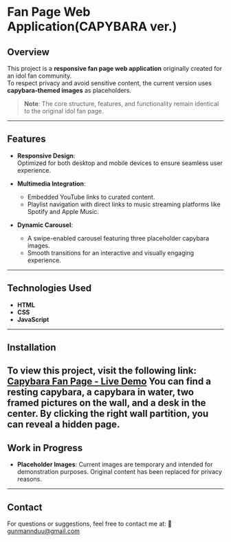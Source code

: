 # Fan Page Web Application(CAPYBARA ver.)

## Overview
This project is a **responsive fan page web application** originally created for an idol fan community.  
To respect privacy and avoid sensitive content, the current version uses **capybara-themed images** as placeholders.  
> **Note**: The core structure, features, and functionality remain identical to the original idol fan page.

---

## Features
- **Responsive Design**:  
  Optimized for both desktop and mobile devices to ensure seamless user experience.  

- **Multimedia Integration**:  
  - Embedded YouTube links to curated content.  
  - Playlist navigation with direct links to music streaming platforms like Spotify and Apple Music.  

- **Dynamic Carousel**:  
  - A swipe-enabled carousel featuring three placeholder capybara images.  
  - Smooth transitions for an interactive and visually engaging experience.

---

## Technologies Used
- **HTML**  
- **CSS**  
- **JavaScript**

---
## Installation
To view this project, visit the following link:  
[Capybara Fan Page - Live Demo]()
You can find a resting capybara, a capybara in water, two framed pictures on the wall, and a desk in the center. By clicking the right wall partition, you can reveal a hidden page.
---

## Work in Progress

- **Placeholder Images**:
Current images are temporary and intended for demonstration purposes. Original content has been replaced for privacy reasons.


---

## Contact

For questions or suggestions, feel free to contact me at:
📧 gunmannduu@gmail.com
